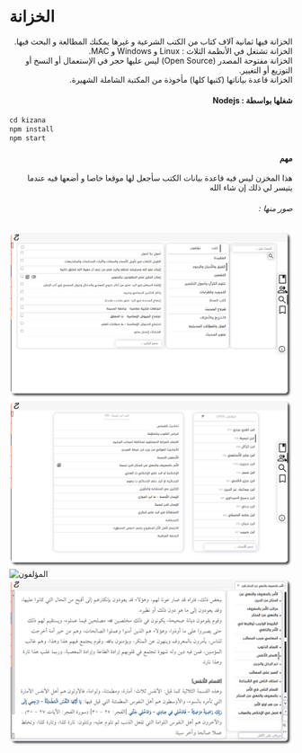 # الخزانة

<p dir="rtl">
الخزانة فيها ثمانية آلاف كتاب من الكتب الشرعية و غيرها يمكنك المطالعة و البحث فيها. <br>
الخزانة تشتغل في الأنظمة الثلاث : Linux و Windows و MAC.<br>
الخزانة مفتوحة المصدر (Open Source) ليس عليها حجر في الإستعمال أو النسخ أو التوزيع أو التغيير.<br>
الخزانة قاعدة بياناتها (كتبها كلها) مأخوذة من المكتبة الشاملة الشهيرة.<br>
 </p>
<h4 dir="rtl">شغلها بواسطة : Nodejs</h4>

 ```
cd kizana
npm install 
npm start 
```




 <h4 dir="rtl">مهم</h4>
 <p dir="rtl">
   هذا المخزن ليس فيه قاعدة بيانات الكتب سأجعل لها موقعا خاصا و أضعها فيه عندما يتيسر لي  ذلك إن شاء الله 
 
</p>

<h6 dir="rtl" >صور منها :</h6>
<img  src="https://github.com/elkizana/kizana/blob/main/screenshots/01.png" style="border-radius:4px" alt="محتوى كتاب"><br>
 <img src="https://github.com/elkizana/kizana/blob/main/screenshots/02.png" alt="التصانيف"><br>
 <img src="https://github.com/elkizana/kizana/blob/main/screenshots/03.png" alt="المؤلفون"><br>
 <img src="https://github.com/elkizana/kizana/blob/main/screenshots/04.png" alt="البحث"><br>  